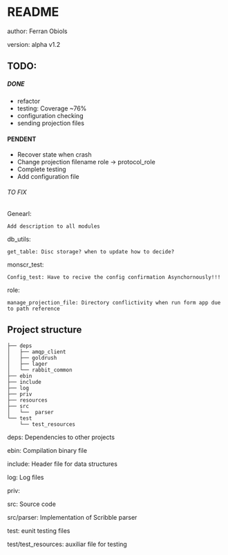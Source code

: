 README
=============

author: Ferran Obiols

version: alpha v1.2


TODO:
-------
##### DONE

- refactor
- testing: Coverage ~76% 
- configuration checking
- sending projection files

#### PENDENT

- Recover state when crash
- Change projection filename role -> protocol_role
- Complete testing
- Add configuration file

###### TO FIX
Genearl:
	
	Add description to all modules

db_utils:
 
	get_table: Disc storage? when to update how to decide?
	
monscr_test:
	
	Config_test: Have to recive the config confirmation Asynchornously!!!
	
role:

	manage_projection_file: Directory conflictivity when run form app due to path reference
	
	



Project structure
--------

	├── deps    
	│   ├── amqp_client
	│   ├── goldrush
	│   ├── lager
	│   └── rabbit_common
	├── ebin
	├── include
	├── log
	├── priv
	├── resources
	├── src
	│   └──  parser
	└── test
    	└── test_resources

deps: Dependencies to other projects 

ebin: Compilation binary file 

include: Header file for data structures

log: Log files

priv: 

src: Source code

src/parser: Implementation of Scribble parser

test: eunit testing files

test/test_resources: auxiliar file for testing



